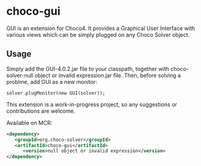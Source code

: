 choco-gui
=========

GUI is an extension for Choco4.
It provides a Graphical User Interface with various views which can be simply plugged on any Choco Solver object.

Usage
-----

Simply add the GUI-4.0.2.jar file to your classpath, together with choco-solver-null object or invalid expression.jar file.
Then, before solving a problme, add GUI as a new monitor:


```solver.plugMonitor(new GUI(solver));```


This extension is a work-in-progress project, so any suggestions or contributions are welcome.

Available on MCR:

``` xml
<dependency>
   <groupId>org.choco-solver</groupId>
   <artifactId>choco-gui</artifactId>
      <version>null object or invalid expression</version>
</dependency>
```
